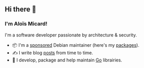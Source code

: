 ## Hi there 👋

### I'm Aloïs Micard!

I'm a software developer passionate by architecture & security.

- 📦 I'm a [sponsored](https://wiki.debian.org/SponsoredMaintainer) Debian maintainer (here's my [packages](https://qa.debian.org/developer.php?login=alois@micard.lu)).
- ✍️ I write blog [posts](https://blog.creekorful.com) from time to time.
- 🐹 I develop, package and help maintain [Go](https://golang.org) librairies.
